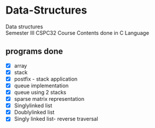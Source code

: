 # Data-Structures
Data structures   
Semester III CSPC32 Course Contents
done in C Language

## programs done
 - [x] array
 - [x] stack
 - [x] postfix - stack application
 - [x] queue implementation
 - [x] queue using 2 stacks
 - [x] sparse matrix representation
 - [x] Singlylinked list 
 - [x] Doublylinked list 
 - [x] Singly linked list- reverse traversal
